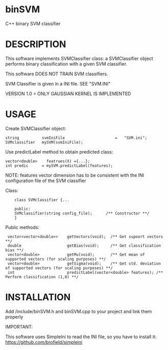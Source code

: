 # binSVM

C++ binary SVM classifier

# DESCRIPTION

This software implements SVMClassifier class: a SVMClassifier object performs binary classification with a given SVM classifier.

This software DOES NOT TRAIN SVM classifiers.

SVM Classifier is given in a INI file. SEE "SVM.INI"

VERSION 1.0 = ONLY GAUSSIAN KERNEL IS IMPLEMENTED

# USAGE

Create SVMClassifier object:

    string          svmIniFile                      =   "SVM.ini";
    SVMclassifier   mySVM(svmIniFile);
    
Use predictLabel method to obtain predicted class:

    vector<double>    featrues(X) ={...};
    int predic      = mySVM.predictLabel(features);
    
NOTE: features vector dimension has to be consistent with the INI configuration file of the SVM classifier

Class:

        class SVMclassifier {...
        
        public:
        SVMclassifier(string config_file);      /** Constructor **/
        }
   
Public methods:
        
     vector<vector<double>>    getVectors(void);  /** Get supoort vectors **/
     double                    getBias(void);     /** Get classification bias **/
     vector<double>            getMu(void);       /** Get mean of supported vectors (for scaling purposes) **/
     vector<double>            getSigma(void);    /** Get std. deviation of supported vectors (for scaling purposes) **/
     int                       predictLabel(vector<double> features); /** Perform classification (1,0) **/
 
# INSTALLATION

Add /include/binSVM.h and binSVM.cpp to your project and link them properly

IMPORTANT:

This software uses SimpleIni to read the INI file, so you have to install it: https://github.com/brofield/simpleini
